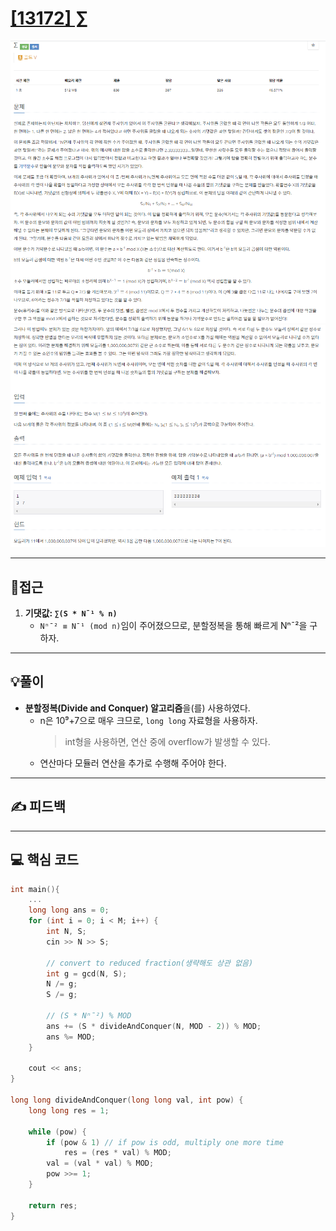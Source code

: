 # [[13172] ∑](https://www.acmicpc.net/problem/13172)

![](imgs/1.PNG)
![](imgs/2.PNG)
___
## 🤔접근
1. <b>기댓값: `∑(S * N¯¹ % n)`</b>
	- `Nⁿ¯² ≡ N¯¹ (mod n)`임이 주어졌으므로, 분할정복을 통해 빠르게 Nⁿ¯²을 구하자.
___
## 💡풀이
- <b>분할정복(Divide and Conquer) 알고리즘</b>을(를) 사용하였다.
	- n은 10⁹+7으로 매우 크므로, `long long` 자료형을 사용하자.
		> int형을 사용하면, 연산 중에 overflow가 발생할 수 있다.
	- 연산마다 모듈러 연산을 추가로 수행해 주어야 한다.
___
## ✍ 피드백
___
## 💻 핵심 코드
```c++
int main(){
	...
	long long ans = 0;
	for (int i = 0; i < M; i++) {
		int N, S;
		cin >> N >> S;
		
		// convert to reduced fraction(생략해도 상관 없음)
		int g = gcd(N, S);
		N /= g;
		S /= g;

		// (S * Nⁿ¯²) % MOD
		ans += (S * divideAndConquer(N, MOD - 2)) % MOD;
		ans %= MOD;
	}
	
	cout << ans;
}

long long divideAndConquer(long long val, int pow) {
	long long res = 1;

	while (pow) {
		if (pow & 1) // if pow is odd, multiply one more time
			res = (res * val) % MOD;
		val = (val * val) % MOD;
		pow >>= 1;
	}
	
	return res;
}
```